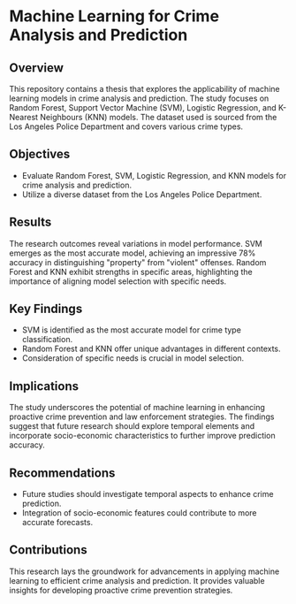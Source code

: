 # Machine Learning for Crime Analysis and Prediction

## Overview

This repository contains a thesis that explores the applicability of machine learning models in crime analysis and prediction. The study focuses on Random Forest, Support Vector Machine (SVM), Logistic Regression, and K-Nearest Neighbours (KNN) models. The dataset used is sourced from the Los Angeles Police Department and covers various crime types.

## Objectives

- Evaluate Random Forest, SVM, Logistic Regression, and KNN models for crime analysis and prediction.
- Utilize a diverse dataset from the Los Angeles Police Department.

## Results

The research outcomes reveal variations in model performance. SVM emerges as the most accurate model, achieving an impressive 78% accuracy in distinguishing "property" from "violent" offenses. Random Forest and KNN exhibit strengths in specific areas, highlighting the importance of aligning model selection with specific needs.

## Key Findings

- SVM is identified as the most accurate model for crime type classification.
- Random Forest and KNN offer unique advantages in different contexts.
- Consideration of specific needs is crucial in model selection.

## Implications

The study underscores the potential of machine learning in enhancing proactive crime prevention and law enforcement strategies. The findings suggest that future research should explore temporal elements and incorporate socio-economic characteristics to further improve prediction accuracy.

## Recommendations

- Future studies should investigate temporal aspects to enhance crime prediction.
- Integration of socio-economic features could contribute to more accurate forecasts.

## Contributions

This research lays the groundwork for advancements in applying machine learning to efficient crime analysis and prediction. It provides valuable insights for developing proactive crime prevention strategies.
